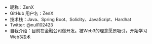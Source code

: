 - 昵称：ZenX  
- GitHub 用户名：ZenX
- 技术栈：Java、Spring Boot、Solidity、JavaScript、Hardhat
- Twitter: @null102423   
- 自我介绍：目前在金融公司做开发。被Web3的理念愿景吸引，开始学习Web3技术  
